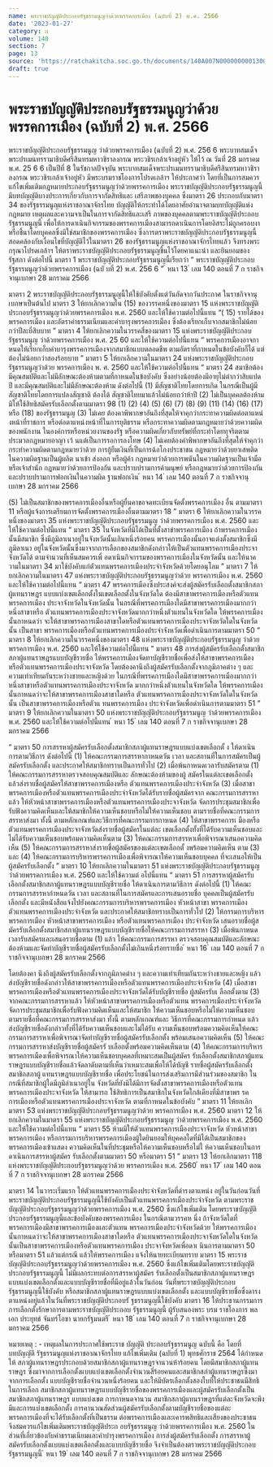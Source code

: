 ```yaml
---
name: พระราชบัญญัติประกอบรัฐธรรมนูญว่าด้วยพรรคการเมือง (ฉบับที่ 2) พ.ศ. 2566
date: '2023-01-27'
category: ก
volume: 140
section: 7
page: 13
source: 'https://ratchakitcha.soc.go.th/documents/140A007N0000000001300.pdf'
draft: true
---
```


# พระราชบัญญัติประกอบรัฐธรรมนูญว่าด้วยพรรคการเมือง (ฉบับที่ 2) พ.ศ. 2566

พระราชบัญญัติประกอบรัฐธรรมนูญ ว่าด้วยพรรคการเมือง (ฉบับที่ 2) พ.ศ. 256 6 พระบาทสมเด็จพระปรเมนทรรามาธิบดีศรีสินทรมหาวชิราลงกรณ พระวชิรเกล้าเจ้าอยู่หัว ให้ไว้ ณ วันที่ 28 มกราคม พ.ศ. 25 6 6 เป็นปีที่ 8 ในรัชกาลปัจจุบัน พระบาทสมเด็จพระปรเมนทรรามาธิบดีศรีสินทรมหาวชิราลงกรณ พระวชิรเกล้าเจ้าอยู่หัว มีพระบรมราชโองการโปรดเกล้าฯ ให้ประกาศว่า โดยที่เป็นการสมควรแก้ไขเพิ่มเติมกฎหมายประกอบรัฐธรรมนูญว่าด้วยพรรคการเมือง พระราชบัญญัติประกอบรัฐธรรมนูญนี้มีบทบัญญัติบางประการเกี่ยวกับการจากัดสิทธิและ เสรีภาพของบุคคล ซึ่งมาตรา 26 ประกอบกับมาตรา 34 ของรัฐธรรมนูญแห่งราชอาณาจักรไทย บัญญัติให้กระทำได้โดยอาศัยอำนาจตามบทบัญญัติแห่งกฎหมาย เหตุผลและความจาเป็นในการจากัดสิทธิและเสรี ภาพของบุคคลตามพระราชบัญญัติประกอบ รัฐธรรมนูญนี้ เพื่อให้การดาเนินกิจกรรมของพรรคการเมืองสามารถดาเนินการโดยอิสระไม่ถูกครอบงา หรือชี้นาโดยบุคคลซึ่งมิใช่สมาชิกของพรรคการเมือง ซึ่งการตราพระราชบัญญัติประกอบรัฐธรรมนูญนี้ สอดคล้องกับเงื่อนไขที่บัญญัติไว้ในมาตรา 26 ของรัฐธรรมนูญแห่งราชอาณาจักรไทยแล้ว จึงทรงพระกรุณาโปรดเกล้าฯ ให้ตราพระราชบัญญัติประกอบรัฐธรรมนูญขึ้นไว้โดยคาแนะนำ และยินยอมของรัฐสภา ดังต่อไปนี้ มาตรา 1 พระราชบัญญัติประกอบรัฐธรรมนูญนี้เรียกว่า “ พระราชบัญญัติประกอบ รัฐธรรมนูญว่าด้วยพรรคการเมือง (ฉบั บที่ 2) พ.ศ. 256 6 ” ้ หนา 13 ่ เลม 140 ตอนที่ 7 ก ราชกิจจานุเบกษา 28 มกราคม 2566

มาตรา 2 พระราชบัญญัติประกอบรัฐธรรมนูญนี้ให้ใช้บังคับตั้งแต่วันถัดจากวันประกาศ ในราชกิจจานุเบกษาเป็นต้นไป มาตรา 3 ให้ยกเลิกความใน (15) ของวรรคหนึ่งของมาตรา 15 แห่งพระราชบัญญัติ ประกอบรัฐธรรมนูญว่าด้วยพรรคการเมือง พ.ศ. 2560 และให้ใช้ความต่อไปนี้แทน “( 15) รายได้ของพรรคการเมือง และอัตราค่าธรรมเนียมและค่าบารุงพรรคการเมือง ซึ่งต้องเรียกเก็บจากสมาชิกไม่น้อยกว่าปีละยี่สิบบาท ” มาตรา 4 ให้ยกเลิกความในวรรคสี่ของมาตรา 15 แห่งพระราชบัญญัติประกอบรัฐธรรมนูญ ว่าด้วยพรรคการเมือง พ.ศ. 25 60 และให้ใช้ความต่อไปนี้แทน “ พรรคการเมืองอาจกาหนดให้เรียกเก็บค่าบารุงพรรคการเมืองจากสมาชิกแบบตลอดชีพ ตามอัตราที่กาหนดในข้อบังคับก็ได้ แต่ต้องไม่น้อยกว่าสองร้อยบาท ” มาตรา 5 ให้ยกเลิกความในมาตรา 24 แห่งพระราชบัญญัติประกอบรัฐธรรมนูญว่าด้วย พรรคการเมือง พ. ศ. 2560 และให้ใช้ความต่อไปนี้แทน “ มาตรา 24 สมาชิกต้องมีคุณสมบัติและไม่มีลักษณะต้องห้ามตามที่กาหนดในข้อบังคับ ซึ่งอย่างน้อยต้องมีอายุไม่ต่ากว่าสิบแปดปี และมีคุณสมบัติและไม่มีลักษณะต้องห้าม ดังต่อไปนี้ (1) มีสัญชาติไทยโดยการเกิด ในกรณีเป็นผู้มีสัญชาติไทยโดยการแปลงสัญชาติ ต้องได้ สัญชาติไทยมาแล้วไม่น้อยกว่าห้าปี (2) ไม่เป็นบุคคลต้องห้ามมิให้ใช้สิทธิสมัครรับเลือกตั้งตามมาตรา 98 (1) (2) (4) (5) (6) (7) (8) (9) (11) (14) (16) (17) หรือ (18) ของรัฐธรรมนูญ (3) ไม่เคย ต้องคาพิพากษาอันถึงที่สุดให้จาคุกว่ากระทาความผิดต่อตาแหน่งหน้าที่ราชการ หรือต่อตาแหน่งหน้าที่ในการยุติธรรม หรือกระทาความผิดตามกฎหมายว่าด้วยความผิดของพนักงาน ในองค์การหรือหน่วยงานของรัฐ หรือความผิดเกี่ยวกับทรัพย์ที่กระทำโดยทุจริตตามประมวลกฎหมายอาญา เว้ นแต่เป็นการรอการลงโทษ (4) ไม่เคยต้องคำพิพากษาอันถึงที่สุดให้จำคุกว่ากระทำความผิดตามกฎหมายว่าด้วย การกู้ยืมเงินที่เป็นการฉ้อโกงประชาชน กฎหมายว่าด้วยยาเสพติดในความผิดฐานเป็นผู้ผลิต นาเข้า ส่งออก หรือผู้ค้า กฎหมายว่าด้วยการพนันในความผิดฐานเป็นเจ้ามือหรือเจ้าสำนัก กฎหมายว่าด้วยการป้องกัน และปราบปรามการค้ามนุษย์ หรือกฎหมายว่าด้วยการป้องกันและปราบปรามการฟอกเงินในความผิด ฐานฟอกเงิน ้ หนา 14 ่ เลม 140 ตอนที่ 7 ก ราชกิจจานุเบกษา 28 มกราคม 2566

(5) ไม่เป็นสมาชิกของพรรคการเมืองอื่นหรือผู้ยื่นคาขอจดทะเบียนจัดตั้งพรรคการเมือง อื่น ตามมาตรา 11 หรือผู้แจ้งการเตรียมการจัดตั้งพรรคการเมืองอื่นตามมาตรา 18 ” มาตรา 6 ให้ยกเลิกความในวรรคหนึ่งของมาตรา 35 แห่งพระราชบัญญัติประกอบรัฐธรรมนูญ ว่าด้วยพรรคการเมือง พ.ศ. 2560 และให้ใช้ความต่อไปนี้แทน “ มาตรา 35 ในจังหวัดที่มิได้เป็นที่ตั้งสาขำพรรคการเมือง ถ้าพรรคการเมืองนั้นมีสมาชิก ซึ่งมีภูมิลาเนาอยู่ในจังหวัดนั้นเกินหนึ่งร้อยคน พรรคการเมืองนั้นอาจแต่งตั้งสมาชิกซึ่งมีภูมิลาเนา อยู่ในจังหวัดนั้นซึ่งมาจากการเลือกของสมาชิกดังกล่าวให้เป็นตัวแทนพรรคการเมืองประจาจังหวัดได้ ตามจำนวนที่เห็นสมควรเพื่ อดาเนินกิจกรรมของพรรคการเมืองในจังหวัดนั้น และให้นาความในมาตรา 34 มาใช้บังคับแก่ตัวแทนพรรคการเมืองประจำจังหวัดด้วยโดยอนุโลม ” มาตรา 7 ให้ยกเลิกความในมาตรา 47 แห่งพระราชบัญญัติประกอบรัฐธรรมนูญว่าด้วย พรรคการเมือง พ.ศ. 2560 และให้ใช้ความต่อไปนี้แทน “ มาตรา 47 พรรคการเมืองซึ่งประสงค์จะส่งผู้สมัครรับเลือกตั้งสมาชิกสภาผู้แทนราษฎร แบบแบ่งเขตเลือกตั้งในเขตเลือกตั้งในจังหวัดใด ต้องมีสาขาพรรคการเมืองหรือตัวแทนพรรคการเมือง ประจาจังหวัดในจังหวัดนั้น ในกรณีที่พรรคการเมืองใดมีสาขาพรรคการเมืองมากกว่าหนึ่งสาขาหรือ ตัวแทนพรรคการเมืองประจาจังหวัดมากกว่าหนึ่งตัวแทนในจังหวัดใด ให้พรรคการเมืองนั้นกาหนดว่า จะให้สาขาพรรคการเมืองสาขาใดหรือตัวแทนพรรคการเมืองประจาจังหวัดใดในจังหวัดนั้น เป็นสาขา พรรคการเมืองหรือตัวแทนพรรคการเมืองประจำจังหวัดเพื่อดำเนินการตามมาตรา 50 ” มาตรา 8 ให้ยกเลิกความในวรรคหนึ่งของมาตรา 48 แห่งพระราชบัญญัติประกอบรัฐธรรมนูญ ว่าด้วยพรรคการเมือง พ.ศ. 2560 และให้ใช้ความต่อไปนี้แทน “ มาตรา 48 การส่งผู้สมัครรับเลือกตั้งสมาชิกสภาผู้แทนราษฎรแบบบัญชีรายชื่อ ให้พรรคการเมืองจัดทาบัญชีรายชื่อเพื่อส่งให้สาขาพรรคการเมืองหรือตัวแทนพรรคการเมืองประจาจังหวัด โดยต้องคานึงถึงผู้สมัครรับเลือกตั้งจากภูมิภาคต่าง ๆ และความเท่าเทียมกันระหว่างชายและหญิงด้วย ในกรณีที่พรรคการเมืองใดมีสาขาพรรคการเมืองมากกว่าหนึ่งสาขาหรือตัวแทนพรรคการเมืองประจาจังหวัด มากกว่าหนึ่งตัวแทนในจังหวัดใด ให้พรรคการเมืองนั้นกาหนดว่าจะให้สาขาพรรคการเมืองสาขาใดหรือ ตัวแทนพรรคการเมืองประจาจังหวัดใดในจังหวัดนั้น เป็นสาขาพรรคการเมืองหรือตัวแ ทนพรรคการเมือง ประจำจังหวัดเพื่อดำเนินการตามมาตรา 51 ” มาตรา 9 ให้ยกเลิกความในมาตรา 50 แห่งพระราชบัญญัติประกอบรัฐธรรมนูญ ว่าด้วยพรรคการเมือง พ.ศ. 2560 และให้ใช้ความต่อไปนี้แทน ้ หนา 15 ่ เลม 140 ตอนที่ 7 ก ราชกิจจานุเบกษา 28 มกราคม 2566

“ มาตรา 50 การสรรหาผู้สมัครรับเลือกตั้งสมาชิกสภาผู้แทนราษฎรแบบแบ่งเขตเลือกตั้ ง ให้ดาเนินการตามวิธีการ ดังต่อไปนี้ (1) ให้คณะกรรมการสรรหากาหนดวัน เวลา และสถานที่ในการสมัครเป็นผู้สมัครรับเลือกตั้ง และประกาศให้สมาชิกทราบเป็นการทั่วไป (2) เมื่อพ้นกาหนดเวลารับสมัครตาม (1) ให้คณะกรรมการสรรหาตรวจสอบคุณสมบัติและ ลักษณะต้องห้ามของผู้ สมัครในแต่ละเขตเลือกตั้ง แล้วส่งรายชื่อผู้สมัครให้สาขาพรรคการเมืองหรือ ตัวแทนพรรคการเมืองประจำจังหวัด (3) เมื่อสาขาพรรคการเมืองหรือตัวแทนพรรคการเมืองประจำจังหวัดได้รับรายชื่อผู้สมัครจาก คณะกรรมการสรรหาแล้ว ให้หัวหน้าสาขาพรรคการเมืองหรือตัวแทนพรรคการเมืองประจาจังหวัด จัดการประชุมสมาชิกเพื่อรับฟังความคิดเห็นและให้สมาชิกให้ความเห็นชอบหรือไม่ให้ความเห็นชอบ ตามรายชื่อที่คณะกรรมการสรรหาส่งมา ทั้งนี้ ตามหลักเกณฑ์และวิธีการที่คณะกรรมการกาหนด (4) ให้สาขาพรรคการเ มืองหรือตัวแทนพรรคการเมืองประจาจังหวัดส่งรายชื่อผู้สมัครในแต่ละ เขตเลือกตั้งทั้งที่ได้รับความเห็นชอบและไม่ได้รับความเห็นชอบพร้อมความคิดเห็นตาม (3) ให้คณะกรรมการสรรหาเพื่อพิจารณาเสนอความคิดเห็น (5) ให้คณะกรรมการสรรหาส่งรายชื่อผู้สมัครของแต่ละเขตเลือกตั้ งพร้อมความคิดเห็น ตาม (3) และ (4) ให้คณะกรรมการบริหารพรรคการเมืองเพื่อพิจารณาให้ความเห็นชอบบุคคล ที่จะเสนอให้เป็นผู้สมัครรับเลือกตั้ง ” มาตรา 10 ให้ยกเลิกความในมาตรา 51 แห่งพระราชบัญญัติประกอบรัฐธรรมนูญ ว่าด้วยพรรคการเมือง พ.ศ. 2560 และให้ใช้ความต่ อไปนี้แทน “ มาตรา 51 การสรรหาผู้สมัครรับเลือกตั้งสมาชิกสภาผู้แทนราษฎรแบบบัญชีรายชื่อ ให้ดาเนินการตามวิธีการ ดังต่อไปนี้ (1) ให้คณะกรรมการสรรหากำหนดวัน เวลา และสถานที่ในการสมัครและการเสนอรายชื่อ บุคคลเป็นผู้สมัครรับเลือกตั้ง และมีหนังสือแจ้งไปยังคณะกรรมการบริหารพรรคการเมือง หัวหน้าสาขา พรรคการเมือง ตัวแทนพรรคการเมืองประจำจังหวัด และประกาศให้สมาชิกทราบเป็นการทั่วไป (2) ให้กรรมการบริหารพรรคการเมือง หัวหน้าสาขาพรรคการเมือง หรือตัวแทนพรรคการเมือง ประจำจังหวัด เสนอรายชื่อผู้ส มัครรับเลือกตั้งสมาชิกสภาผู้แทนราษฎรแบบบัญชีรายชื่อให้คณะกรรมการสรรหา (3) เมื่อพ้นกาหนดเวลารับสมัครและเสนอรายชื่อตาม (1) แล้ว ให้คณะกรรมการสรรหา ตรวจสอบคุณสมบัติและลักษณะต้องห้ามและจัดทำบัญชีรายชื่อผู้สมัครรับเลือกตั้งไม่เกินหนึ่งร้อยรายชื่อ ้ หนา 16 ่ เลม 140 ตอนที่ 7 ก ราชกิจจานุเบกษา 28 มกราคม 2566

โดยต้องคา นึงถึงผู้สมัครรับเลือกตั้งจากภูมิภาคต่าง ๆ และความเท่าเทียมกันระหว่างชายและหญิง แล้วส่งบัญชีรายชื่อดังกล่าวให้สาขาพรรคการเมืองหรือตัวแทนพรรคการเมืองประจำจังหวัด (4) เมื่อสาขาพรรคการเมืองหรือตัวแทนพรรคการเมืองประจาจังหวัดได้รับบัญชีรายชื่อ ผู้สมัครรับเ ลือกตั้งตาม (3) จากคณะกรรมการสรรหาแล้ว ให้หัวหน้าสาขาพรรคการเมืองหรือตัวแทน พรรคการเมืองประจำจังหวัด จัดการประชุมสมาชิกเพื่อรับฟังความคิดเห็นและให้สมาชิก ให้ความเห็นชอบหรือไม่ให้ความเห็นชอบตามรายชื่อที่คณะกรรมการสรรหาส่งมา ทั้งนี้ ตามหลักเกณฑ์และ วิธีการที่คณะกรรมการกำหนด แล้วส่งบัญชีรายชื่อดังกล่าวทั้งที่ได้รับความเห็นชอบและไม่ได้รับ ความเห็นชอบพร้อมความคิดเห็นให้คณะกรรมการสรรหาเพื่อพิจารณาจัดทำบัญชีรายชื่อผู้สมัครรับเลือกตั้ง พร้อมเสนอความคิดเห็น (5) ให้คณะกรรมการสรรหาส่งบัญชีรายชื่อผู้สมัครรั บเลือกตั้งพร้อมความคิดเห็นตาม (4) ให้คณะกรรมการบริหารพรรคการเมืองเพื่อพิจารณาให้ความเห็นชอบบุคคลที่เหมาะสมเป็นผู้สมัคร รับเลือกตั้งสมาชิกสภาผู้แทนราษฎรแบบบัญชีรายชื่อแล้วจัดลาดับตามที่เห็นว่าเหมาะสมเพื่อให้ได้บัญชี รายชื่อผู้สมัครรับเลือกตั้งสมาชิกสภาผู้ แทนราษฎรแบบบัญชีรายชื่อ เพื่อประโยชน์ในการส่งเสริมการมีส่วนร่วมของสมาชิก ในกรณีที่สมาชิกผู้ใดมีภูมิลำเนาอยู่ใน จังหวัดที่ยังมิได้มีการจัดตั้งสาขาพรรคการเมืองหรือตัวแทนพรรคการเมืองประจาจังหวัด ให้สามารถ ใช้สิทธิการเป็นสมาชิกในจังหวัดใกล้เคียงที่มีสาขาพร รคการเมืองหรือตัวแทนพรรคการเมืองประจาจังหวัด ตามที่กาหนดในข้อบังคับ ” มาตรา 11 ให้ยกเลิกมาตรา 53 แห่งพระราชบัญญัติประกอบรัฐธรรมนูญว่าด้วย พรรคการเมือง พ.ศ. 2560 มาตรา 12 ให้ยกเลิกความในมาตรา 55 แห่งพระราชบัญญัติประกอบรัฐธรรมนูญ ว่าด้วยพรรคการเมือง พ.ศ. 2560 และให้ใช้ความต่อไปนี้แทน “ มาตรา 55 ห้ามมิให้ตัวแทนพรรคการเมืองประจาจังหวัด หัวหน้าสาขาพรรคการเมือง หรือกรรมการบริหารพรรคการเมืองผู้ใดยินยอมให้บุคคลใดที่มิได้เป็นสมาชิกของพรรคการเมืองเข้าแสดง ความคิดเห็นในที่ประชุมหรือให้ความเห็นชอบหรือไม่ใ ห้ความเห็นชอบในการดาเนินการสรรหาผู้สมัคร รับเลือกตั้งตามมาตรา 50 หรือมาตรา 51 ” มาตรา 13 ให้ยกเลิกมาตรา 118 แห่งพระราชบัญญัติประกอบรัฐธรรมนูญว่าด้วย พรรคการเมือง พ.ศ. 2560 ้ หนา 17 ่ เลม 140 ตอนที่ 7 ก ราชกิจจานุเบกษา 28 มกราคม 2566

มาตรา 14 ในวาระเริ่มแรก ให้ตัวแทนพรรคการเมืองประจำจังหวัดที่ดำรงตาแหน่ง อยู่ในวันก่อนวันที่พระราชบัญญัติประกอบรัฐธรรมนูญนี้ใช้บังคับเป็นตัวแทนพรรคการเมืองประจำจังหวัด ตามพระราชบัญญัติประกอบรัฐธรรมนูญว่าด้วยพรรคการเมือง พ.ศ. 2560 ซึ่งแก้ไขเพิ่มเติม โดยพระราชบัญญัติประกอบรัฐธรรมนูญนี้และข้อบังคับของพรรคการเมือง ในกรณีตามวรรคห นึ่ง ถ้าจังหวัดใดที่พรรคการเมืองมีสาขาพรรคการเมืองและตัวแทน พรรคการเมืองประจำจังหวัดด้วย ให้พรรคการเมืองนั้นกาหนดว่าจะให้สาขาพรรคการเมืองสาขาใดหรือ ตัวแทนพรรคการเมืองประจาจังหวัดใดในจังหวัดนั้นเป็นสาขาพรรคการเมืองหรือตัวแทนพรรคการเมือง ประจาจังหวัดเพื่อดาเ นินการตามมาตรา 50 หรือมาตรา 51 แล้วแต่กรณี แล้วให้พรรคการเมือง แจ้งให้นายทะเบียนทราบ มาตรา 15 พระราชบัญญัติประกอบรัฐธรรมนูญว่าด้วยพรรคการเมือง พ.ศ. 2560 ซึ่งแก้ไขเพิ่มเติมโดยพระราชบัญญัติประกอบรัฐธรรมนูญนี้ ไม่มีผลกระทบต่อการสรรหาผู้สมัคร รับเลือกตั้งเป็นสมาชิกสภาผู้แทนราษฎรแบบแบ่งเขตเลือกตั้งและแบบบัญชีรายชื่อที่มีอยู่แล้วในวันก่อน วันที่พระราชบัญญัติประกอบรัฐธรรมนูญนี้ใช้บังคับ หรือสมาชิกสภาผู้แทนราษฎรแบบแบ่งเขตเลือกตั้ง และแบบบัญชีรายชื่อซึ่งดารงตาแหน่งอยู่แล้วในวันที่พระราชบัญญัติประกอบรั ฐธรรมนูญนี้ใช้บังคับ มาตรา 16 ให้ประธานกรรมการการเลือกตั้งรักษาการตามพระราชบัญญัติประกอบ รัฐธรรมนูญนี้ ผู้รับสนองพระ บรม ราชโองการ พลเอก ประยุทธ์ จันทร์โอชา นายกรัฐมนตรี ้ หนา 18 ่ เลม 140 ตอนที่ 7 ก ราชกิจจานุเบกษา 28 มกราคม 2566

หมายเหตุ : - เหตุผลในการประกาศใช้พระราช บัญญัติ ประกอบรัฐธรรมนูญ ฉบับนี้ คือ โดยที่บทบัญญัติ รัฐธรรมนูญแห่งราชอาณาจักรไทย แก้ไขเพิ่มเติม (ฉบับที่ 1) พุทธศักราช 2564 ได้กำหนดให้ สภาผู้แทนราษฎรประกอบด้วยสมาชิกสภาผู้แทนราษฎรจานวนห้าร้อยคน โดยมีสมาชิกสภาผู้แทนราษฎร ซึ่งมาจากการเลือกตั้งแบบแบ่งเขตเลือกตั้งจำนวนสี่ร้อยคนและสมาชิกสภำผู้แทนราษฎรซึ่งมาจากการเลือกตั้ง แบบบัญชีรายชื่อจำนวนหนึ่งร้อยคน และให้มีบัตรเลือกตั้งสองใบที่ให้ประชาชนมีสิทธิในการเลือก สมาชิกสภาผู้แทนราษฎรแบบบัญชีรายชื่อของพรรคการเมืองและผู้สมัครรับเลือกตั้งเป็นสมาชิกสภาผู้แทนราษฎร แบบแบ่งเขต การกาหนดจานวน สมาชิกสภาผู้แทนราษฎรที่แต่ละจังหวัดจะพึงมีและการแบ่งเขตเลือกตั้ง การคานวณสัดส่วนผู้สมัครรับเลือกตั้งตามบัญชีรายชื่อของแต่ละพรรคการเมืองที่จะได้รับเลือกตั้งที่เป็นธรรม ต่อพรรคการเมืองและเคารพสิทธิและเสียงของประชาชน จึงสมควรแก้ไขเพิ่มเติมพระราชบัญญัติประก อบรัฐธรรมนูญ ว่าด้วยพรรคการเมือง พ.ศ. 2560 ในส่วนที่เกี่ยวข้องกับค่าธรรมเนียมและค่าบำรุงพรรคการเมือง การส่งผู้สมัครรับเลือกตั้ง การสรรหาผู้สมัครรับเลือกตั้งแบบแบ่งเขตเลือกตั้งและแบบบัญชีรายชื่อ จึงจำเป็นต้องตราพระราชบัญญัติประกอบรัฐธรรมนูญนี้ ้ หนา 19 ่ เลม 140 ตอนที่ 7 ก ราชกิจจานุเบกษา 28 มกราคม 2566
